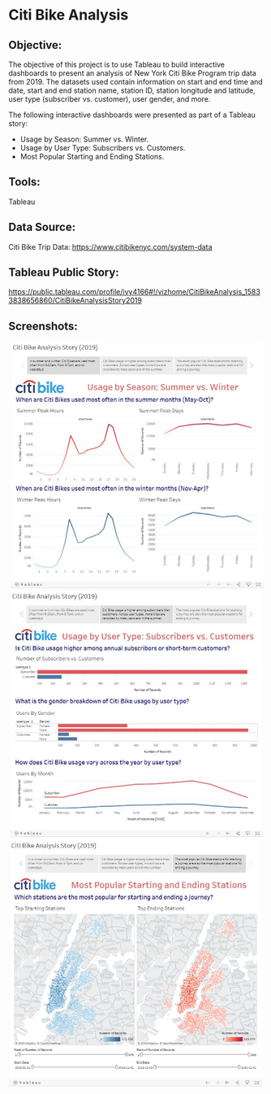 # Citi Bike Analysis

## **Objective:**
The objective of this project is to use Tableau to build interactive dashboards to present an analysis of New York Citi Bike Program trip data from 2019. The datasets used contain information on start and end time and date, start and end station name, station ID, station longitude and latitude, user type (subscriber vs. customer), user gender, and more.

The following interactive dashboards were presented as part of a Tableau story:
* Usage by Season: Summer vs. Winter.
* Usage by User Type: Subscribers vs. Customers.
* Most Popular Starting and Ending Stations.

## **Tools:**
Tableau

## **Data Source:**
Citi Bike Trip Data: https://www.citibikenyc.com/system-data

## **Tableau Public Story:**
https://public.tableau.com/profile/ivy4166#!/vizhome/CitiBikeAnalysis_15833838656860/CitiBikeAnalysisStory2019

## **Screenshots:**
![screenshot1.jpg](Images/Tableau_Screenshot1.JPG)
![screenshot2.jpg](Images/Tableau_Screenshot2.JPG)
![screenshot3.jpg](Images/Tableau_Screenshot3.JPG)
